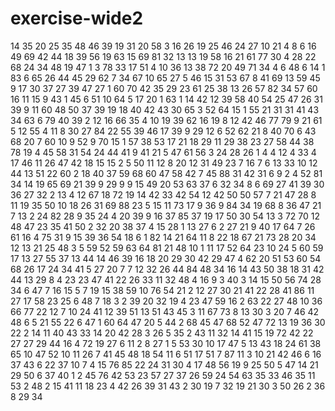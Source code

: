 # exercise-wide2
14
35
20
25
35
48
46
39
19
31
20
58
3
16
26
19
25
46
24
27
10
21
4
8
6
16
49
69
42
44
18
39
56
19
63
15
69
81
32
13
13
19
58
16
21
61
77
30
4
28
22
68
24
34
48
19
47
1
3
78
33
17
51
4
10
36
13
38
72
20
49
71
34
4
6
48
6
14
1
83
6
65
26
44
45
29
62
7
34
67
10
65
27
5
46
15
31
53
67
8
41
69
13
59
45
9
17
30
37
27
39
47
27
1
60
70
42
35
29
23
61
25
38
13
26
57
82
34
57
60
16
11
15
9
43
1
45
6
51
10
64
5
17
20
1
63
1
14
42
12
39
58
40
54
25
47
26
31
39
9
11
60
48
50
37
39
19
18
40
42
43
30
65
3
52
64
15
1
55
21
31
31
41
43
34
63
6
79
40
39
2
12
16
66
35
4
10
19
39
62
16
19
8
12
42
46
77
79
9
21
61
5
12
55
4
11
8
30
27
84
22
55
39
46
17
39
9
29
12
6
52
62
21
8
40
70
6
43
68
20
7
60
10
9
52
9
70
15
1
57
38
53
17
21
18
29
11
29
38
23
27
58
44
38
78
19
4
45
58
31
54
24
44
41
9
41
21
5
47
61
56
3
24
28
26
1
4
4
12
4
33
4
17
46
11
26
47
42
18
15
15
2
5
50
11
12
8
20
12
31
49
23
7
16
7
6
13
33
10
12
44
13
51
22
60
2
18
40
37
59
68
60
47
58
42
7
45
88
31
42
31
6
9
2
4
52
81
34
14
19
65
69
21
39
9
29
9
9
15
49
20
53
63
37
6
32
34
8
6
69
27
41
39
30
36
27
32
2
13
4
12
67
18
72
19
14
42
33
42
54
12
42
50
50
57
7
21
47
28
8
11
19
35
50
10
18
26
31
69
88
23
5
15
11
73
17
9
36
9
84
34
19
68
8
36
47
21
7
13
2
24
82
28
9
35
24
4
20
39
9
16
37
85
37
19
17
50
30
54
13
3
72
70
12
48
47
23
35
41
50
2
32
20
38
37
4
15
28
1
13
27
6
2
27
21
9
40
17
64
7
26
61
16
4
75
31
9
15
39
36
54
18
6
1
82
14
21
64
11
8
22
18
67
21
73
28
20
34
12
13
21
25
48
3
5
59
52
59
63
64
81
21
48
10
1
11
17
52
64
23
10
24
5
60
59
17
13
27
55
37
13
44
14
46
39
16
18
20
29
30
42
29
47
4
62
20
51
53
60
54
68
26
17
24
34
41
5
27
20
7
7
12
32
26
44
84
48
34
16
14
43
50
38
18
31
42
44
13
29
8
4
23
23
47
41
22
26
33
11
32
48
4
16
9
3
40
3
14
15
50
56
74
28
34
6
47
7
16
15
5
7
19
15
38
59
10
76
54
21
2
12
27
30
21
41
22
28
41
86
11
27
17
58
23
25
6
48
7
18
3
2
39
20
32
19
4
23
47
59
16
2
63
22
27
48
10
36
66
77
22
12
7
10
24
41
12
39
51
13
51
43
45
3
11
67
73
8
13
30
3
20
7
46
42
48
6
5
21
55
22
6
47
1
60
64
47
20
5
44
2
68
45
47
68
52
47
72
13
19
36
30
22
2
14
11
40
43
33
14
20
42
28
3
26
5
35
2
43
11
32
14
41
15
19
72
42
22
27
27
29
44
16
4
72
19
27
6
11
2
8
27
1
5
53
30
10
17
47
5
13
43
18
24
61
38
65
10
47
52
10
11
26
7
41
45
48
18
54
11
6
51
17
51
7
87
11
3
10
21
42
46
6
16
37
43
6
22
37
10
7
4
15
76
85
22
24
31
30
4
17
48
56
19
9
25
50
5
47
14
21
29
50
6
37
40
1
2
45
76
42
53
23
57
27
37
26
59
24
54
63
35
33
46
35
11
53
2
48
2
15
41
11
18
23
4
42
26
39
31
43
2
30
19
7
32
19
21
30
3
50
26
2
36
8
29
34
